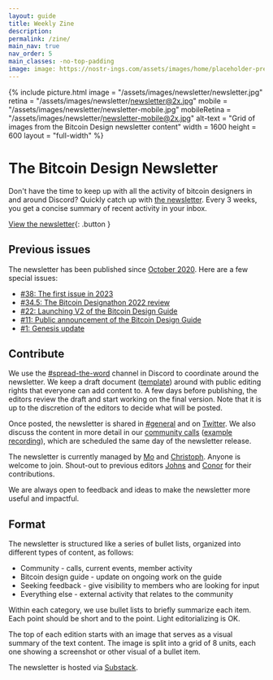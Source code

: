 ```yaml
---
layout: guide
title: Weekly Zine
description:
permalink: /zine/
main_nav: true
nav_order: 5
main_classes: -no-top-padding
image: image: https://nostr-ings.com/assets/images/home/placeholder-preview.png
---
```


{% include picture.html
   image = "/assets/images/newsletter/newsletter.jpg"
   retina = "/assets/images/newsletter/newsletter@2x.jpg"
   mobile = "/assets/images/newsletter/newsletter-mobile.jpg"
   mobileRetina = "/assets/images/newsletter/newsletter-mobile@2x.jpg"
   alt-text = "Grid of images from the Bitcoin Design newsletter content"
   width = 1600
   height = 600
   layout = "full-width"
%}

# The Bitcoin Design Newsletter

Don't have the time to keep up with all the activity of bitcoin designers in and around Discord? Quickly catch up with [the newsletter](https://bitcoindesign.substack.com). Every 3 weeks, you get a concise summary of recent activity in your inbox.

[View the newsletter](https://bitcoindesign.substack.com){: .button }

## Previous issues
The newsletter has been published since [October 2020](https://bitcoindesign.substack.com/p/genesis-update-0). Here are a few special issues:
- [#38: The first issue in 2023](https://bitcoindesign.substack.com/p/bitcoin-design-newsletter-38)
- [#34.5: The Bitcoin Designathon 2022 review](https://bitcoindesign.substack.com/p/the-bitcoin-designathon-2022)
- [#22: Launching V2 of the Bitcoin Design Guide](https://bitcoindesign.substack.com/p/bitcoin-design-update-22)
- [#11: Public announcement of the Bitcoin Design Guide](https://bitcoindesign.substack.com/p/bitcoin-design-update-11)
- [#1: Genesis update](https://bitcoindesign.substack.com/p/genesis-update-0)

## Contribute

We use the [#spread-the-word](https://discord.com/channels/903125802726596648/956367257930453042) channel in Discord to coordinate around the newsletter. We keep a draft document ([template](https://docs.google.com/document/d/1P8PRgcHgLiriieGZr33P1YLbIBigXBg9rXj42B1TXnQ/edit?usp=sharing)) around with public editing rights that everyone can add content to. A few days before publishing, the editors review the draft and start working on the final version. Note that it is up to the discretion of the editors to decide what will be posted.

Once posted, the newsletter is shared in [#general](https://discord.com/channels/903125802726596648/956386942788980766) and on [Twitter](https://twitter.com/bitcoin_design). We also discuss the content in more detail in our [community calls](https://github.com/BitcoinDesign/Meta/issues?q=is%3Aissue+is%3Aopen+%22community+call%22) ([example recording](https://www.youtube.com/watch?v=BPYQKgrjoj0)), which are scheduled the same day of the newsletter release.

The newsletter is currently managed by [Mo](https://twitter.com/MogashniNaidoo) and [Christoph](https://twitter.com/GBKS). Anyone is welcome to join. Shout-out to previous editors [Johns](https://twitter.com/johnsBeharry) and [Conor](https://twitter.com/ConorOkus) for their contributions.

We are always open to feedback and ideas to make the newsletter more useful and impactful.

## Format

The newsletter is structured like a series of bullet lists, organized into different types of content, as follows:

- Community - calls, current events, member activity
- Bitcoin design guide - update on ongoing work on the guide
- Seeking feedback - give visibility to members who are looking for input
- Everything else - external activity that relates to the community

Within each category, we use bullet lists to briefly summarize each item. Each point should be short and to the point. Light editorializing is OK.

The top of each edition starts with an image that serves as a visual summary of the text content. The image is split into a grid of 8 units, each one showing a screenshot or other visual of a bullet item.

The newsletter is hosted via [Substack](https://substack.com).
